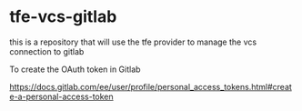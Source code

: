 # tfe-vcs-gitlab
this is a repository that will use the tfe provider to manage the vcs connection to gitlab



To create the OAuth token in Gitlab

https://docs.gitlab.com/ee/user/profile/personal_access_tokens.html#create-a-personal-access-token
